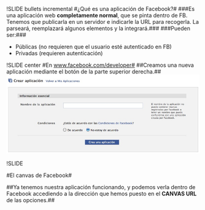 !SLIDE bullets incremental
#¿Qué es una aplicación de Facebook?#
###Es una aplicación web **completamente normal**, que se pinta dentro de FB. Tenemos que publicarla en un servidor e indicarle la URL para recogerla. La parseará, reemplazará algunos elementos y la integrará.###
###Pueden ser:###
* Públicas (no requieren que el usuario esté autenticado en FB)
* Privadas (requieren autenticación)

!SLIDE center
#En www.facebook.com/developer#
##Creamos una nueva aplicación mediante el botón de la parte superior derecha.##
![](img/crear.jpg)

!SLIDE

#El canvas de Facebook#

##Ya tenemos nuestra aplicación funcionando, y podemos verla dentro de Facebook accediendo a la dirección que hemos puesto en el <strong>CANVAS URL</strong> de las opciones.##